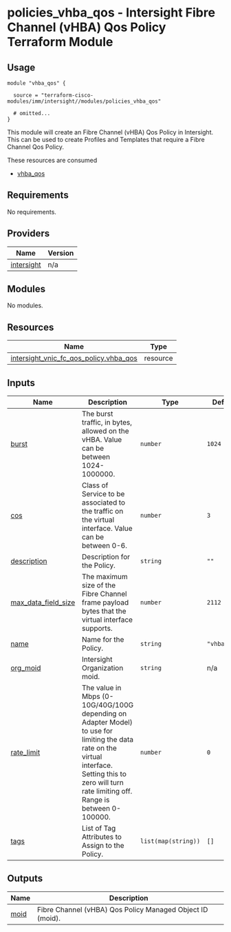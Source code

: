 # policies_vhba_qos - Intersight Fibre Channel (vHBA) Qos Policy Terraform Module

## Usage

```hcl
module "vhba_qos" {

  source = "terraform-cisco-modules/imm/intersight//modules/policies_vhba_qos"

  # omitted...
}
```

This module will create an Fibre Channel (vHBA) Qos Policy in Intersight.  This can be used to create Profiles and Templates that require a Fibre Channel Qos Policy.  

These resources are consumed

* [vhba_qos](https://registry.terraform.io/providers/CiscoDevNet/intersight/latest/docs/resources/vnic_fc_qos_policy)

<!-- BEGINNING OF PRE-COMMIT-TERRAFORM DOCS HOOK -->
## Requirements

No requirements.

## Providers

| Name | Version |
|------|---------|
| <a name="provider_intersight"></a> [intersight](#provider\_intersight) | n/a |

## Modules

No modules.

## Resources

| Name | Type |
|------|------|
| [intersight_vnic_fc_qos_policy.vhba_qos](https://registry.terraform.io/providers/CiscoDevNet/intersight/latest/docs/resources/vnic_fc_qos_policy) | resource |

## Inputs

| Name | Description | Type | Default | Required |
|------|-------------|------|---------|:--------:|
| <a name="input_burst"></a> [burst](#input\_burst) | The burst traffic, in bytes, allowed on the vHBA.  Value can be between 1024-1000000. | `number` | `1024` | no |
| <a name="input_cos"></a> [cos](#input\_cos) | Class of Service to be associated to the traffic on the virtual interface.  Value can be between 0-6. | `number` | `3` | no |
| <a name="input_description"></a> [description](#input\_description) | Description for the Policy. | `string` | `""` | no |
| <a name="input_max_data_field_size"></a> [max\_data\_field\_size](#input\_max\_data\_field\_size) | The maximum size of the Fibre Channel frame payload bytes that the virtual interface supports. | `number` | `2112` | no |
| <a name="input_name"></a> [name](#input\_name) | Name for the Policy. | `string` | `"vhba_qos"` | no |
| <a name="input_org_moid"></a> [org\_moid](#input\_org\_moid) | Intersight Organization moid. | `string` | n/a | yes |
| <a name="input_rate_limit"></a> [rate\_limit](#input\_rate\_limit) | The value in Mbps (0-10G/40G/100G depending on Adapter Model) to use for limiting the data rate on the virtual interface. Setting this to zero will turn rate limiting off.  Range is between 0-100000. | `number` | `0` | no |
| <a name="input_tags"></a> [tags](#input\_tags) | List of Tag Attributes to Assign to the Policy. | `list(map(string))` | `[]` | no |

## Outputs

| Name | Description |
|------|-------------|
| <a name="output_moid"></a> [moid](#output\_moid) | Fibre Channel (vHBA) Qos Policy Managed Object ID (moid). |
<!-- END OF PRE-COMMIT-TERRAFORM DOCS HOOK -->
